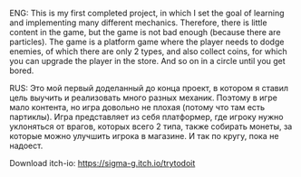 ENG: This is my first completed project, in which I set the goal of learning and implementing many different mechanics. Therefore, there is little content in the game, but the game is not bad enough (because there are particles). The game is a platform game where the player needs to dodge enemies, of which there are only 2 types, and also collect coins, for which you can upgrade the player in the store. And so on in a circle until you get bored.

RUS: Это мой первый доделанный до конца проект, в котором я ставил цель выучить и реализовать много разных механик. Поэтому в игре мало контента, но игра довольно не плохая (потому что там есть партиклы). Игра представляет из себя платформер, где игроку нужно уклоняться от врагов, которых всего 2 типа, также собирать монеты, за которые можно улучшить игрока в магазине. И так по кругу, пока не надоест.

Download itch-io: https://sigma-g.itch.io/trytodoit
